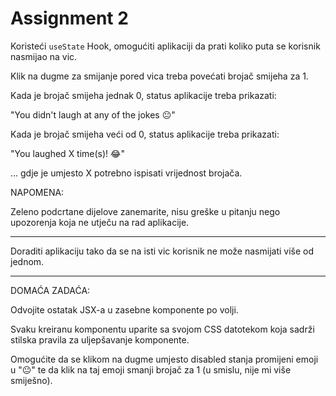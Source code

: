 # Assignment 2

Koristeći `useState` Hook, omogućiti aplikaciji da prati koliko puta se korisnik nasmijao na vic.

Klik na dugme za smijanje pored vica treba povećati brojač smijeha za 1.

Kada je brojač smijeha jednak 0, status aplikacije treba prikazati:

"You didn't laugh at any of the jokes 😐"

Kada je brojač smijeha veći od 0, status aplikacije treba prikazati:

"You laughed X time(s)! 😂"

... gdje je umjesto X potrebno ispisati vrijednost brojača.

NAPOMENA:

Zeleno podcrtane dijelove zanemarite, nisu greške u pitanju nego upozorenja koja ne utječu na rad aplikacije.

---

Doraditi aplikaciju tako da se na isti vic korisnik ne može nasmijati više od jednom.

---

DOMAĆA ZADAĆA:

Odvojite ostatak JSX-a u zasebne komponente po volji.

Svaku kreiranu komponentu uparite sa svojom CSS datotekom koja sadrži stilska pravila za uljepšavanje komponente.

Omogućite da se klikom na dugme umjesto disabled stanja promijeni emoji u "😐" te da klik na taj emoji smanji brojač za 1 (u smislu, nije mi više smiješno).
